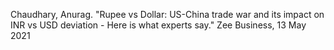 Chaudhary, Anurag. "Rupee vs Dollar: US-China trade war and its impact on INR vs USD deviation - Here is what experts say." Zee Business, 13 May 2021

